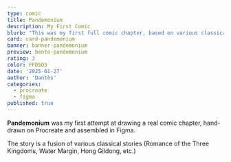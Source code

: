 ```yaml
---
type: comic
title: Pandemonium
description: My First Comic
blurb: "This was my first full comic chapter, based on various classical novels such as Romance of the Three Kingdoms, the Odyssey, and Journey to the West."
card: card-pandemonium
banner: banner-pandemonium
preview: bento-pandemonium
rating: 3
color: FFD5D5
date: '2025-01-27'
author: 'Dantès'
categories:
  - procreate
  - figma
published: true
---
```


<script>

  import Gallery from '$lib/components/Gallery.svelte'

  let images = [
    { url: 'p1', caption: 'Page 1' },
    { url: 'p2', caption: "Page 2" },
    { url: 'p3', caption: 'Page 3' },
    { url: 'p4', caption: "Page 4" },
    { url: 'p5', caption: 'Page 5' },
    { url: 'p6', caption: "Page 6" },
    { url: 'p7', caption: 'Page 7' },
    { url: 'p8', caption: "Page 8" },
    { url: 'p9', caption: 'Page 9' },
    { url: 'p10', caption: "Page 10" },
    { url: 'p11', caption: 'Page 11' },
    { url: 'p12', caption: "Page 12" },
    { url: 'p13', caption: 'Page 13' },
    { url: 'p14', caption: "Page 14" },
    { url: 'p15', caption: "Page 15" },
    { url: 'p16', caption: 'Page 16' },
    { url: 'p17', caption: "Page 17" },
    { url: 'p18', caption: 'Page 18' },
    { url: 'p19', caption: "Page 19" },
    { url: 'p20', caption: "Page 20" },
    { url: 'p21', caption: 'Page 21' },
    { url: 'p22', caption: "Page 22" },
    { url: 'p23', caption: 'Page 23' },
    { url: 'p24', caption: "Page 24" },
    { url: 'p25', caption: "Page 25" },
    { url: 'p26', caption: 'Page 26' },
    { url: 'p27', caption: "Page 27" },
    { url: 'p28', caption: 'Page 28' },
    { url: 'p29', caption: "Page 29" },
    { url: 'p30', caption: 'Page 30' },
    { url: 'p31', caption: "Page 31" },
    { url: 'p32', caption: 'Page 32' },
    { url: 'p33', caption: "Page 33" },
    { url: 'p34', caption: 'Page 34' },
    { url: 'p35', caption: "Page 35" },
    { url: 'p36', caption: 'Page 36' },
    { url: 'p37', caption: "Page 37" },
    { url: 'p38', caption: 'Page 38' },
    { url: 'p39', caption: "Page 39" },
    { url: 'p40', caption: 'Page 40' },
    { url: 'p40-1', caption: "Page 41" },
    { url: 'p41', caption: 'Page 42' },
    { url: 'p42', caption: 'Page 43' },
    { url: 'p43', caption: 'Page 44' },
    { url: 'p44', caption: 'Page 45' },
  ]


</script>


**Pandemonium** was my first attempt at drawing a real comic chapter, hand-drawn on Procreate and assembled in Figma.

The story is a fusion of various classical stories (Romance of the Three Kingdoms, Water Margin, Hong Gildong, etc.)


<Gallery images = {images} col = 2/>